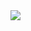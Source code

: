 <a href="https://www.linkedin.com/in/lars-van-bezooijen-996040252/">
  <img src="https://img.shields.io/badge/LinkedIn-blue?logo=linkedin&logoColor=white&style=for-the-badge">
</a>
